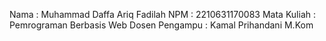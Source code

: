 Nama : Muhammad Daffa Ariq Fadilah
NPM : 2210631170083
Mata Kuliah : Pemrograman Berbasis Web
Dosen Pengampu : Kamal Prihandani M.Kom
